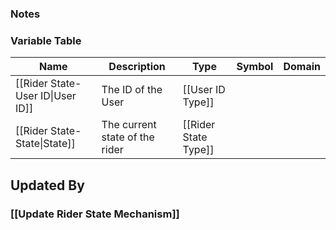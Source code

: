 ### Notes

### Variable Table
| Name | Description | Type | Symbol | Domain |
| --- | --- | --- | --- | --- |
|[[Rider State-User ID\|User ID]]|The ID of the User|[[User ID Type]]|||
|[[Rider State-State\|State]]|The current state of the rider|[[Rider State Type]]|||


## Updated By
### [[Update Rider State Mechanism]]
